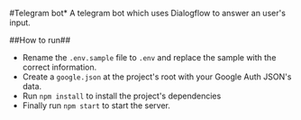 #Telegram bot*
A telegram bot which uses Dialogflow to answer an user's input.

##How to run##
- Rename the `.env.sample` file to `.env` and replace the sample with the correct information. 
- Create a `google.json` at the project's root with your Google Auth JSON's data.
- Run `npm install` to install the project's dependencies
- Finally run `npm start` to start the server. 